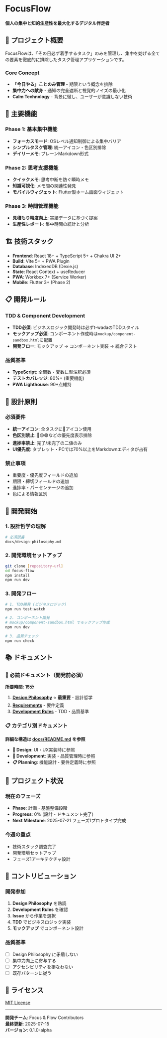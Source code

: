 # FocusFlow

**個人の集中と知的生産性を最大化するデジタル伴走者**

## 🎯 プロジェクト概要

FocusFlowは、「その日必ず着手するタスク」のみを管理し、集中を妨げる全ての要素を徹底的に排除したタスク管理アプリケーションです。

### Core Concept
- **「今日やる」ことのみ管理** - 期限という概念を排除
- **集中力への献身** - 通知の完全遮断と視覚的ノイズの最小化
- **Calm Technology** - 背景に徹し、ユーザーが意識しない技術

## 🚀 主要機能

### Phase 1: 基本集中機能
- **フォーカスモード**: OSレベル通知制御による集中バリア
- **シンプルタスク管理**: 統一アイコン・色区別排除
- **デイリーメモ**: プレーンMarkdown形式

### Phase 2: 思考支援機能
- **クイックメモ**: 思考中断を防ぐ瞬時メモ
- **知識可視化**: メモ間の関連性発見
- **モバイルウィジェット**: Flutter製ホーム画面ウィジェット

### Phase 3: 時間管理機能
- **見積もり精度向上**: 実績データに基づく提案
- **生産性レポート**: 集中時間の統計と分析

## 🏗️ 技術スタック

- **Frontend**: React 18+ + TypeScript 5+ + Chakra UI 2+
- **Build**: Vite 5+ + PWA Plugin
- **Database**: IndexedDB (Dexie.js)
- **State**: React Context + useReducer
- **PWA**: Workbox 7+ (Service Worker)
- **Mobile**: Flutter 3+ (Phase 2)

## 📋 開発ルール

### TDD & Component Development
- **TDD必須**: ビジネスロジック開発時は必ずt-wadaのTDDスタイル
- **モックアップ必須**: コンポーネント作成時は`mockup/component-sandbox.html`に配置
- **開発フロー**: モックアップ → コンポーネント実装 → 統合テスト

### 品質基準
- **TypeScript**: 全関数・変数に型注釈必須
- **テストカバレッジ**: 80%+ (重要機能)
- **PWA Lighthouse**: 90+点維持

## 🎨 設計原則

### 必須要件
- **統一アイコン**: 全タスクに📝アイコン使用
- **色区別禁止**: 🔴🟡🟢などの優先度表示排除
- **進捗率禁止**: 完了/未完了の二値のみ
- **UI優先度**: タブレット・PCでは70%以上をMarkdownエディタが占有

### 禁止事項
- 重要度・優先度フィールドの追加
- 期限・締切フィールドの追加
- 進捗率・パーセンテージの追加
- 色による情報区別

## 🚀 開発開始

### 1. 設計哲学の理解
```bash
# 必須読書
docs/design-philosophy.md
```

### 2. 開発環境セットアップ
```bash
git clone [repository-url]
cd focus-flow
npm install
npm run dev
```

### 3. 開発フロー
```bash
# 1. TDD開発 (ビジネスロジック)
npm run test:watch

# 2. コンポーネント開発
# mockup/component-sandbox.html でモックアップ作成
npm run dev

# 3. 品質チェック
npm run check
```

## 📚 ドキュメント

### 🎯 必読ドキュメント（開発前必須）
**所要時間: 15分**

1. **[Design Philosophy](docs/core/design-philosophy.md)** ⭐️ **最重要** - 設計哲学
2. **[Requirements](docs/core/requirements.md)** - 要件定義
3. **[Development Rules](docs/core/development-rules.md)** - TDD・品質基準

### 📋 カテゴリ別ドキュメント
**詳細な構造は [docs/README.md](docs/README.md) を参照**

- **🎨 Design**: UI・UX実装時に参照
- **🔧 Development**: 実装・品質管理時に参照  
- **📋 Planning**: 機能設計・要件定義時に参照

## 🎯 プロジェクト状況

### 現在のフェーズ
- **Phase**: 計画・基盤整備段階
- **Progress**: 0% (設計・ドキュメント完了)
- **Next Milestone**: 2025-07-21 フェーズ1プロトタイプ完成

### 今週の重点
- 技術スタック調査完了
- 開発環境セットアップ
- フェーズ1アーキテクチャ設計

## 🤝 コントリビューション

### 開発参加
1. **Design Philosophy** を熟読
2. **Development Rules** を確認
3. **Issue** から作業を選択
4. **TDD** でビジネスロジック実装
5. **モックアップ** でコンポーネント設計

### 品質基準
- [ ] Design Philosophy に矛盾しない
- [ ] 集中力向上に寄与する
- [ ] アクセシビリティを損なわない
- [ ] 既存パターンに従う

## 📄 ライセンス

[MIT License](LICENSE)

---

**開発チーム**: Focus & Flow Contributors  
**最終更新**: 2025-07-15  
**バージョン**: 0.1.0-alpha